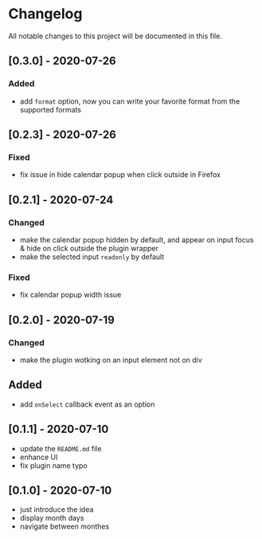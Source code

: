 # Changelog

All notable changes to this project will be documented in this file.

## [0.3.0] - 2020-07-26

  ### Added
  - add `format` option, now you can write your favorite format from the supported formats

## [0.2.3] - 2020-07-26

  ### Fixed
  - fix issue in hide calendar popup when click outside in Firefox

## [0.2.1] - 2020-07-24

### Changed
  
  - make the calendar popup hidden by default, and appear on input focus & hide on click outside the plugin wrapper
  - make the selected input `readonly` by default 

### Fixed

  - fix calendar popup width issue


## [0.2.0] - 2020-07-19

### Changed

  - make the plugin wotking on an input element not on div

## Added

  - add `onSelect` callback event as an option

## [0.1.1] - 2020-07-10
 
  - update the `README.md` file
  - enhance UI
  - fix plugin name typo

## [0.1.0] - 2020-07-10

  - just introduce the idea
  - display month days
  - navigate between monthes
